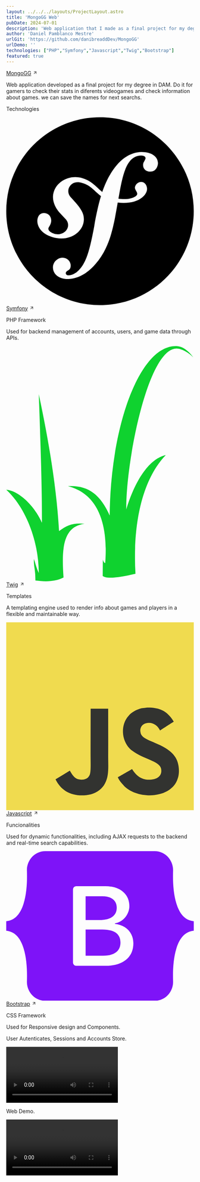 ```yaml
---
layout: ../../../layouts/ProjectLayout.astro
title: 'MongoGG Web'
pubDate: 2024-07-01
description: 'Web application that I made as a final project for my degree in DAM.'
author: 'Daniel Pamblanco Mestre'
urlGit: 'https://github.com/danibreaddDev/MongoGG'
urlDemo: ''
technologies: ["PHP","Symfony","Javascript","Twig","Bootstrap"]
featured: true
---
```



<div class="grid items-center py-4 space-y-20">
  <div class="flex flex-col space-y-5">
  <div class="group flex space-x-1 items-center">
    <a class="text-xl text-neutral-700 dark:text-neutral-200 decoration-solid underline-offset-[5px] hover:underline" href="https://github.com/danibreaddDev/MongoGG" target="_blank">MongoGG</a>
    <svg
                width="13"
                height="13"
                stroke="currentColor"
                stroke-width="2"
                class="lucide-icon lucide lucide-arrow-up-right opacity-50 duration-200 group-hover:translate-x-[1.5px] group-hover:opacity-100 font-semibold stroke-neutral-700 dark:stroke-neutral-100"
                xmlns="http://www.w3.org/2000/svg"
                viewBox="0 0 24 24"
                fill="none"
                stroke-linecap="round"
                stroke-linejoin="round"
                ><path d="M7 7h10v10"></path><path d="M7 17 17 7"></path></svg>
                </div>
    <p class="text-sm text-neutral-600 dark:text-neutral-300">Web application developed as a final project for my degree in DAM. Do it for gamers to check their stats in diferents videogames and check information about games. we can save the names for next searchs.</p>
    <p class="text-lg text-neutral-700 dark:text-neutral-200">Technologies</p>
    <div class="grid grid-cols-1 sm:grid-cols-2 gap-10">
    <!-- Tecnología 1 -->
      <div class="flex flex-col p-5 space-y-2 ring-1 ring-gray-300 dark:ring-neutral-700 rounded-lg hover:shadow-md transition-shadow duration-500  dark:hover:shadow-neutral-300 hover:shadow-neutral-400">
        <div class="flex flex-wrap gap-2 items-center">
         <svg role="img" viewBox="0 0 24 24" xmlns="http://www.w3.org/2000/svg" class="size-9 dark:fill-neutral-200"><title>Symfony</title><path d="M24 12c0 6.628-5.372 12-12 12S0 18.628 0 12 5.372 0 12 0s12 5.372 12 12zm-6.753-7.561c-1.22.042-2.283.715-3.075 1.644-.878 1.02-1.461 2.229-1.881 3.461-.753-.614-1.332-1.414-2.539-1.761-.966-.297-2.015-.105-2.813.514-.41.319-.71.757-.861 1.254-.36 1.176.381 2.225.719 2.6l.737.79c.15.154.519.56.339 1.138-.193.631-.951 1.037-1.732.799-.348-.106-.848-.366-.734-.73.045-.15.152-.263.21-.391.052-.11.077-.194.095-.242.141-.465-.053-1.07-.551-1.223-.465-.143-.939-.03-1.125.566-.209.68.117 1.913 1.86 2.449 2.04.628 3.765-.484 4.009-1.932.153-.907-.255-1.582-1.006-2.447l-.612-.677c-.371-.37-.497-1.002-.114-1.485.324-.409.785-.584 1.539-.379 1.103.3 1.594 1.063 2.412 1.68-.338 1.11-.56 2.223-.759 3.222l-.123.746c-.585 3.07-1.033 4.757-2.194 5.726-.234.166-.57.416-1.073.434-.266.005-.352-.176-.355-.257-.006-.184.15-.271.255-.353.154-.083.39-.224.372-.674-.016-.532-.456-.994-1.094-.973-.477.017-1.203.465-1.176 1.286.028.85.819 1.485 2.012 1.444.638-.021 2.062-.281 3.464-1.949 1.633-1.911 2.09-4.101 2.434-5.706l.383-2.116c.213.024.441.042.69.048 2.032.044 3.049-1.01 3.064-1.776.01-.464-.304-.921-.744-.91-.386.009-.718.278-.806.654-.094.428.646.813.068 1.189-.41.266-1.146.452-2.184.3l.188-1.042c.386-1.976.859-4.407 2.661-4.467.132-.007.612.006.623.323.003.105-.022.134-.147.375-.115.155-.174.345-.168.537.017.504.4.836.957.816.743-.023.955-.748.945-1.119-.032-.874-.952-1.424-2.17-1.386z"/></svg>
          <div class="flex flex-col">
            <div class="group flex space-x-1 items-center">
              <a class="text-neutral-700 dark:text-neutral-200 " href="https://symfony.com/" target="_blank">Symfony</a>
              <svg
                width="13"
                height="13"
                stroke="currentColor"
                stroke-width="2"
                class="lucide-icon lucide lucide-arrow-up-right opacity-50 duration-200 group-hover:translate-x-[1.5px] group-hover:opacity-100 font-semibold stroke-neutral-700 dark:stroke-neutral-100"
                xmlns="http://www.w3.org/2000/svg"
                viewBox="0 0 24 24"
                fill="none"
                stroke-linecap="round"
                stroke-linejoin="round"
                ><path d="M7 7h10v10"></path><path d="M7 17 17 7"></path></svg>
            </div>
            <p class="text-sm text-neutral-500 dark:text-neutral-300">PHP Framework</p>
          </div>
        </div>
        <p class="text-sm p-1 rounded text-neutral-700 dark:text-neutral-200">Used for backend management of accounts, users, and game data through APIs.</p>
      </div>
      <!-- Tecnología 2 -->
      <div class="flex flex-col p-5 space-y-2 ring-1 ring-gray-300 dark:ring-neutral-700 rounded-lg hover:shadow-md transition-shadow duration-500  dark:hover:shadow-neutral-300 hover:shadow-neutral-400">
        <div class="flex flex-wrap gap-2 items-center">
         <svg xmlns="http://www.w3.org/2000/svg" class="size-9" viewBox="0 0 409 512"> <path fill="#0fd22f" d="M371.8 5.235c-62.97-.89-111.28 248.327-109.948 350.446c20.862-68.729 52.64-111.158 86.17-118.518c-55.611 58.064-71.843 160.665-66.18 258.452c-35.675 8.41-62.633 11.845-71.418 4.91l.288-35.958c1.1 4.429 2.726 7.312 5.177 7.767c6.329-80.257-12.841-150.119-81.407-167.418c43.436-2.301 69.925 16.988 91.188 63.86C227.09 175.856 290.72-3.334 371.8.047c12.627.527 24.678 8.91 36.396 24.666C397.892 13.709 382.097 5.38 371.8 5.235M77.921 384.671C60.88 346.153 26.401 314.778 0 312.578C39.603 348.514 70.556 419.13 70.965 493.96c-7.794-18.432-6.741-20.232-10.648-30.309c-.617 16.863 3.416 21.645 3.288 46.666c22.386 3.024 43.487 2.603 61.336-6.543c-3.969-57.738-3.474-111.123 45.798-116.948c-25.675-2.178-37.611 3.083-55.555 15.845c-5.777-100.65-24.591-206.397-44.219-297.992c4.066 110.014 7.175 210.893 6.956 279.992" />
</svg>
          <div class="flex flex-col">
            <div class="group flex space-x-1 items-center">
              <a class="text-neutral-700 dark:text-neutral-200" href="https://twig.symfony.com/" target="_blank">Twig</a>
              <svg
                width="13"
                height="13"
                stroke="currentColor"
                stroke-width="2"
                class="lucide-icon lucide lucide-arrow-up-right opacity-50 duration-200 group-hover:translate-x-[1.5px] group-hover:opacity-100 font-semibold stroke-neutral-700 dark:stroke-neutral-100"
                xmlns="http://www.w3.org/2000/svg"
                viewBox="0 0 24 24"
                fill="none"
                stroke-linecap="round"
                stroke-linejoin="round"
                ><path d="M7 7h10v10"></path><path d="M7 17 17 7"></path></svg>
            </div>
            <p class="text-sm text-neutral-500 dark:text-neutral-300">Templates</p>
          </div>
        </div>
        <p class="text-sm p-1 rounded text-neutral-700 dark:text-neutral-200 text-wrap">A templating engine used to render info about games and players in a flexible and maintainable way.</p>
      </div>
      <!-- Tecnología 3 -->
      <div class="flex flex-col p-5 space-y-2 ring-1 ring-gray-300 dark:ring-neutral-700 rounded-lg hover:shadow-md transition-shadow duration-500  dark:hover:shadow-neutral-300 hover:shadow-neutral-400">
        <div class="flex flex-wrap gap-2 items-center">
        <svg xmlns="http://www.w3.org/2000/svg" class="size-9" viewBox="0 0 1052 1052"><path fill="#f0db4f" d="M0 0h1052v1052H0z"/><path d="M965.9 801.1c-7.7-48-39-88.3-131.7-125.9-32.2-14.8-68.1-25.399-78.8-49.8-3.8-14.2-4.3-22.2-1.9-30.8 6.9-27.9 40.2-36.6 66.6-28.6 17 5.7 33.1 18.801 42.8 39.7 45.4-29.399 45.3-29.2 77-49.399-11.6-18-17.8-26.301-25.4-34-27.3-30.5-64.5-46.2-124-45-10.3 1.3-20.699 2.699-31 4-29.699 7.5-58 23.1-74.6 44-49.8 56.5-35.6 155.399 25 196.1 59.7 44.8 147.4 55 158.6 96.9 10.9 51.3-37.699 67.899-86 62-35.6-7.4-55.399-25.5-76.8-58.4-39.399 22.8-39.399 22.8-79.899 46.1 9.6 21 19.699 30.5 35.8 48.7 76.2 77.3 266.899 73.5 301.1-43.5 1.399-4.001 10.6-30.801 3.199-72.101zm-394-317.6h-98.4c0 85-.399 169.4-.399 254.4 0 54.1 2.8 103.7-6 118.9-14.4 29.899-51.7 26.2-68.7 20.399-17.3-8.5-26.1-20.6-36.3-37.699-2.8-4.9-4.9-8.7-5.601-9-26.699 16.3-53.3 32.699-80 49 13.301 27.3 32.9 51 58 66.399 37.5 22.5 87.9 29.4 140.601 17.3 34.3-10 63.899-30.699 79.399-62.199 22.4-41.3 17.6-91.3 17.4-146.6.5-90.2 0-180.4 0-270.9z" fill="#323330"/></svg>
          <div class="flex flex-col">
            <div class="group flex space-x-1 items-center">
              <a class="text-neutral-700 dark:text-neutral-200" href="https://www.javascript.com/" target="_blank">Javascript</a>
              <svg
                width="13"
                height="13"
                stroke="currentColor"
                stroke-width="2"
                class="lucide-icon lucide lucide-arrow-up-right opacity-50 duration-200 group-hover:translate-x-[1.5px] group-hover:opacity-100 font-semibold stroke-neutral-700 dark:stroke-neutral-100"
                xmlns="http://www.w3.org/2000/svg"
                viewBox="0 0 24 24"
                fill="none"
                stroke-linecap="round"
                stroke-linejoin="round"
                ><path d="M7 7h10v10"></path><path d="M7 17 17 7"></path></svg>
            </div>
            <p class="text-sm text-neutral-500 dark:text-neutral-300">Funcionalities</p>
          </div>
        </div>
        <p class="text-sm p-1 rounded text-neutral-700 dark:text-neutral-200 text-wrap">Used for dynamic functionalities, including AJAX requests to the backend and real-time search capabilities.</p>
      </div>
      <!-- tech 4 -->
      <div class="flex flex-col p-5 space-y-2 ring-1 ring-gray-300 dark:ring-neutral-700 rounded-lg hover:shadow-md transition-shadow duration-500  dark:hover:shadow-neutral-300 hover:shadow-neutral-400">
        <div class="flex flex-wrap gap-2 items-center">
        <svg viewBox="0 0 256 204" xmlns="http://www.w3.org/2000/svg" class="size-9" preserveAspectRatio="xMidYMid"><path fill="#7E13F8" d="M53.172 0C38.565 0 27.756 12.785 28.24 26.65c.465 13.32-.139 30.573-4.482 44.642C19.402 85.402 12.034 94.34 0 95.488v12.956c12.034 1.148 19.402 10.086 23.758 24.197 4.343 14.069 4.947 31.32 4.482 44.641-.484 13.863 10.325 26.65 24.934 26.65h149.673c14.608 0 25.414-12.785 24.93-26.65-.464-13.32.139-30.572 4.482-44.641 4.359-14.11 11.707-23.05 23.741-24.197V95.488c-12.034-1.148-19.382-10.086-23.74-24.196-4.344-14.067-4.947-31.321-4.483-44.642C228.261 12.787 217.455 0 202.847 0H53.17h.002ZM173.56 125.533c0 19.092-14.24 30.67-37.872 30.67h-40.23a4.339 4.339 0 0 1-4.338-4.339V52.068a4.339 4.339 0 0 1 4.339-4.34h39.999c19.705 0 32.637 10.675 32.637 27.063 0 11.503-8.7 21.801-19.783 23.604v.601c15.089 1.655 25.248 12.104 25.248 26.537Zm-42.26-64.05h-22.937v32.4h19.32c14.934 0 23.17-6.014 23.17-16.764 0-10.073-7.082-15.636-19.552-15.636Zm-22.937 45.256v35.705h23.782c15.548 0 23.786-6.239 23.786-17.965 0-11.728-8.467-17.742-24.786-17.742h-22.782v.002Z"/></svg>
          <div class="flex flex-col">
            <div class="group flex space-x-1 items-center">
              <a class="text-neutral-700 dark:text-neutral-200" href="https://www.javascript.com/" target="_blank">Bootstrap</a>
              <svg
                width="13"
                height="13"
                stroke="currentColor"
                stroke-width="2"
                class="lucide-icon lucide lucide-arrow-up-right opacity-50 duration-200 group-hover:translate-x-[1.5px] group-hover:opacity-100 font-semibold stroke-neutral-700 dark:stroke-neutral-100"
                xmlns="http://www.w3.org/2000/svg"
                viewBox="0 0 24 24"
                fill="none"
                stroke-linecap="round"
                stroke-linejoin="round"
                ><path d="M7 7h10v10"></path><path d="M7 17 17 7"></path></svg>
            </div>
            <p class="text-sm text-neutral-500 dark:text-neutral-300">CSS Framework</p>
          </div>
        </div>
        <p class="text-sm p-1 rounded text-neutral-700 dark:text-neutral-200 text-wrap">Used for Responsive design and Components.</p>
      </div>
      <!-- siguiente tech -->
    </div>
    <div class="grid grid-cols-1 sm:grid-cols-2 items-center gap-10 py-5">

  <div class="flex flex-col space-y-3 items-center">
  <p class="text-sm text-neutral-700 dark:text-neutral-200">User Autenticates, Sessions and Accounts Store.</p>
  <video controls class="rounded">
  <source src="/autenticacion.mkv" type="video/mp4">
  </video>
  </div>
  <div class="flex flex-col space-y-3 items-center">
  <p class="text-sm text-neutral-700 dark:text-neutral-200">Web Demo.</p>
  <video controls class="rounded">
  <source src="/web.mp4" type="video/mp4">
  </video>
  </div>
  
  </div>
</div>

